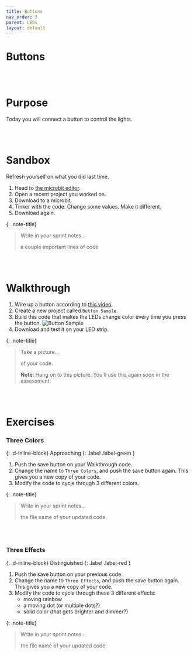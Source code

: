 ```yaml
---
title: Buttons
nav_order: 3
parent: LEDs
layout: default
---
```


# Buttons

<br><br>

# Purpose

Today you will connect a button to control the lights.

<br><br>

# Sandbox

Refresh yourself on what you did last time.
1. Head to [the microbit editor](https://makecode.microbit.org).
2. Open a recent project you worked on.
3. Download to a microbit.
4. Tinker with the code. Change some values. Make it different.
5. Download again.
   
{: .note-title}

> Write in your sprint notes...
>
> a couple important lines of code

<br><br>

# Walkthrough

1. Wire up a button according to [this video]().
1. Create a new project called `Button Sample`.
2. Build this code that makes the LEDs change color every time you press the button.
![Button Sample](https://github.com/user-attachments/assets/ab531211-0490-4f7b-a369-feb456c56f14)
1.  Download and test it on your LED strip.

{: .note-title}

> Take a picture...
>
> of your code.
>
> **Note**: Hang on to this picture. You'll use this again soon in the assessment.

<br><br>

# Exercises

<!-- prettier-ignore-start -->

### Three Colors
{: .d-inline-block}
Approaching
{: .label .label-green }

1. Push the save button on your Walkthrough code.
2. Change the name to `Three Colors`, and push the save button again. This gives you a new copy of your code.
3. Modify the code to cycle through 3 different colors.

{: .note-title}
> Write in your sprint notes...
>
> the file name of your updated code.

<br><br>

### Three Effects
{: .d-inline-block}
Distinguished
{: .label .label-red }

1. Push the save button on your previous code.
2. Change the name to `Three Effects`, and push the save button again. This gives you a new copy of your code.
3. Modify the code to cycle through these 3 different effects:
   - moving rainbow
   - a moving dot (or multiple dots?)
   - solid color (that gets brighter and dimmer?)

{: .note-title}
> Write in your sprint notes...
>
> the file name of your updated code.

<br><br>

<!-- prettier-ignore-end -->
